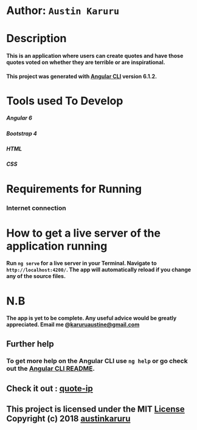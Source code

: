 # Author: `Austin Karuru`

# Description
#### This is an application where users can create quotes and have those quotes voted on whether they are terrible or are inspirational. 
#### This project was generated with [Angular CLI](https://github.com/angular/angular-cli) version 6.1.2.

# Tools used To Develop
##### Angular 6
##### Bootstrap 4
##### HTML
##### CSS

# Requirements for Running
### Internet connection
### 
# How to get a live server of the application running
#### Run `ng serve` for a live server in your Terminal. Navigate to `http://localhost:4200/`. The app will automatically reload if you change any of the source files.
# N.B
#### The app is yet to be complete. Any useful advice would be greatly appreciated. Email me @karuruaustine@gmail.com 
## Further help
### To get more help on the Angular CLI use `ng help` or go check out the [Angular CLI README](https://github.com/angular/angular-cli/blob/master/README.md).
## Check it out : <a href="https://austinkaruru.github.io/quote-ip/">quote-ip</a>
## This project is licensed under the MIT <a href="https://github.com/austinkaruru/quote-ip/blob/master/LICENSE">License</a> Copyright (c) 2018 <a href="https://github.com/austinkaruru">austinkaruru</a>
